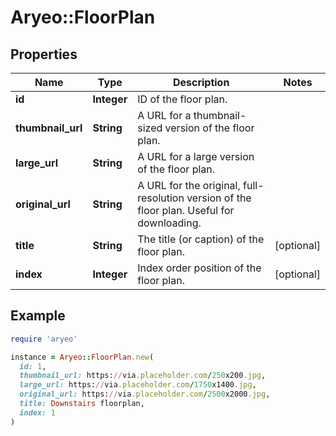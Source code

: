# Aryeo::FloorPlan

## Properties

| Name | Type | Description | Notes |
| ---- | ---- | ----------- | ----- |
| **id** | **Integer** | ID of the floor plan. |  |
| **thumbnail_url** | **String** | A URL for a thumbnail-sized version of the floor plan. |  |
| **large_url** | **String** | A URL for a large version of the floor plan. |  |
| **original_url** | **String** | A URL for the original, full-resolution version of the floor plan. Useful for downloading. |  |
| **title** | **String** | The title (or caption) of the floor plan. | [optional] |
| **index** | **Integer** | Index order position of the floor plan. | [optional] |

## Example

```ruby
require 'aryeo'

instance = Aryeo::FloorPlan.new(
  id: 1,
  thumbnail_url: https://via.placeholder.com/250x200.jpg,
  large_url: https://via.placeholder.com/1750x1400.jpg,
  original_url: https://via.placeholder.com/2500x2000.jpg,
  title: Downstairs floorplan,
  index: 1
)
```

